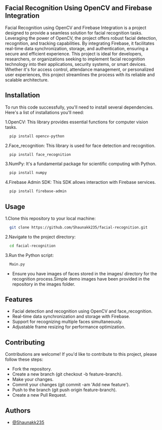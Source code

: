 
## Facial Recognition Using OpenCV and Firebase Integration 

Facial Recognition using OpenCV and Firebase Integration is a project designed to provide a seamless solution for facial recognition tasks. Leveraging the power of OpenCV, the project offers robust facial detection, recognition, and tracking capabilities. By integrating Firebase, it facilitates real-time data synchronization, storage, and authentication, ensuring a secure and efficient experience. This project is ideal for developers, researchers, or organizations seeking to implement facial recognition technology into their applications, security systems, or smart devices. Whether it's for access control, attendance management, or personalized user experiences, this project streamlines the process with its reliable and scalable architecture.









## Installation
To run this code successfully, you'll need to install several dependencies. Here's a list of installations you'll need:

1.OpenCV: This library provides essential functions for computer vision tasks.
```bash
  pip install opencv-python

```
2.Face_recognition: This library is used for face detection and recognition.
```bash
  pip install face_recognition

```
3.NumPy: It's a fundamental package for scientific computing with Python.
```bash
  pip install numpy

```
4.Firebase Admin SDK: This SDK allows interaction with Firebase services.
```bash
  pip install firebase-admin

```

    
## Usage
1.Clone this repository to your local machine:
```bash
  git clone https://github.com/Shaunakk235/facial-recognition.git

```
2.Navigate to the project directory:
```bash
  cd facial-recognition

```
3.Run the Python script:
```bash
  Main.py

```
- Ensure you have images of faces stored in the images/ directory for the recognition process.Simple demo images have been provided in the repository in the images folder.


## Features
- Facial detection and recognition using OpenCV and face_recognition.
- Real-time data synchronization and storage with Firebase.
- Support for recognizing multiple faces simultaneously.
- Adjustable frame resizing for performance optimization.
## Contributing
Contributions are welcome! If you'd like to contribute to this project, please follow these steps:

- Fork the repository.
- Create a new branch (git checkout -b feature-branch).
- Make your changes.
- Commit your changes (git commit -am 'Add new feature').
- Push to the branch (git push origin feature-branch).
- Create a new Pull Request.
## Authors

- [@Shaunakk235](https://www.github.com/Shaunakk235)


